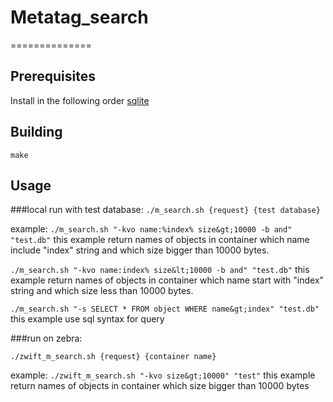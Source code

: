 # Metatag_search
==============

## Prerequisites

Install in the following order
[sqlite](https://github.com/zerovm/zerovm-ports/blob/master/sqlite/README.md)

## Building

	make

## Usage

###local run with test database:
`./m_search.sh {request} {test database}`

example:
`./m_search.sh "-kvo name:%index% size&gt;10000 -b and" "test.db"`
this example return names of objects in container which name include "index" string and which size bigger than 10000 bytes.

`./m_search.sh "-kvo name:index% size&lt;10000 -b and" "test.db"`
this example return names of objects in container which name start with "index" string and which size less than 10000 bytes.

`./m_search.sh "-s SELECT * FROM object WHERE name&gt;index" "test.db"`
this example use sql syntax for query

###run on zebra:

`./zwift_m_search.sh {request} {container name} `

example:
`./zwift_m_search.sh "-kvo size&gt;10000" "test"`
this example return names of objects in container which size bigger than 10000 bytes

